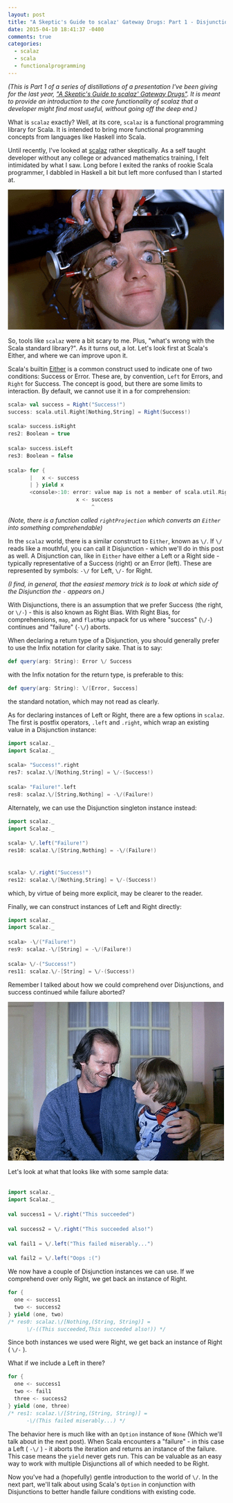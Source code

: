 ```yaml
---
layout: post
title: "A Skeptic's Guide to scalaz' Gateway Drugs: Part 1 - Disjunctions"
date: 2015-04-10 18:41:37 -0400
comments: true
categories: 
  - scalaz
  - scala
  - functionalprogramming
---
```

*(This is Part 1 of a series of distillations of a presentation I've been giving for the last year, ["A Skeptic's Guide to scalaz' Gateway Drugs"](http://slides.com/bwmcadams/scalaz-gateway-drugs). It is meant to provide an introduction to the core functionality of scalaz that a developer might find most useful, without going off the deep end.)*

What is `scalaz` exactly? Well, at its core, `scalaz` is a functional programming library for Scala. It is intended to bring more functional programming concepts from languages like Haskell into Scala.

Until recently, I've looked at [scalaz](https://github.com/scalaz/scalaz) rather skeptically. As a self taught developer without any college or advanced mathematics training, I felt intimidated by what I saw. Long before I exited the ranks of rookie Scala programmer, I dabbled in Haskell a bit but left more confused than I started at. 

![](/images/clockwork-eyes.gif)

So, tools like `scalaz` were a bit scary to me. Plus, "what's wrong with the Scala standard library?". As it turns out, a lot. Let's look first at Scala's Either, and where we can improve upon it.
<!--more-->
Scala's builtin [Either](http://www.scala-lang.org/api/current/#scala.util.Either) is a common construct used to indicate one of two conditions: Success or Error. These are, by convention, `Left` for Errors, and `Right` for Success. The concept is good, but there are some limits to interaction. By default, we cannot use it in a for comprehension:

```scala
scala> val success = Right("Success!")
success: scala.util.Right[Nothing,String] = Right(Success!)

scala> success.isRight
res2: Boolean = true

scala> success.isLeft
res3: Boolean = false

scala> for {
       |   x <- success
       | } yield x
       <console>:10: error: value map is not a member of scala.util.Right[Nothing,String]
                      x <- success
                           ^
``` 

*(Note, there is a function called `rightProjection` which converts an `Either` into something comprehendable)*

In the `scalaz` world, there is a similar construct to `Either`, known as `\/`. If `\/` reads like a mouthful, you can call it Disjunction - which we'll do in this post as well. A Disjunction can, like in `Either` have either a Left or a Right side - typically representative of a Success (right) or an Error (left). These are represented by symbols: `-\/` for Left, `\/-` for Right. 

*(I find, in general, that the easiest memory trick is to look at which side of the Disjunction the `-` appears on.)*

With Disjunctions, there is an assumption that we prefer Success (the right, or `\/-`) - this is also known as Right Bias. With Right Bias, for comprehensions, `map`, and `flatMap` unpack for us where "success" (`\/-`) continues and "failure" (`-\/`) aborts.

When declaring a return type of a Disjunction, you should generally prefer to use the Infix notation for clarity sake. That is to say:

```scala
def query(arg: String): Error \/ Success
```

with the Infix notation for the return type, is preferable to this:

```scala
def query(arg: String): \/[Error, Success]
```

the standard notation, which may not read as clearly.

As for declaring instances of Left or Right, there are a few options in `scalaz`. The first is postfix operators, `.left` and `.right`, which wrap an existing value in a Disjunction instance:

```scala
import scalaz._
import Scalaz._

scala> "Success!".right
res7: scalaz.\/[Nothing,String] = \/-(Success!)

scala> "Failure!".left
res8: scalaz.\/[String,Nothing] = -\/(Failure!)
```

Alternately, we can use the Disjunction singleton instance instead:

```scala
import scalaz._
import Scalaz._

scala> \/.left("Failure!")
res10: scalaz.\/[String,Nothing] = -\/(Failure!)


scala> \/.right("Success!")
res12: scalaz.\/[Nothing,String] = \/-(Success!)
```

which, by virtue of being more explicit, may be clearer to the reader.

Finally, we can construct instances of Left and Right directly:

```scala
import scalaz._
import Scalaz._

scala> -\/("Failure!")
res9: scalaz.-\/[String] = -\/(Failure!)

scala> \/-("Success!")
res11: scalaz.\/-[String] = \/-(Success!)
```

Remember I talked about how we could comprehend over Disjunctions, and success continued while failure aborted?

![Here's Johnny?](/images/shining-grinning.gif)

Let's look at what that looks like with some sample data:

```scala

import scalaz._
import Scalaz._

val success1 = \/.right("This succeeded")

val success2 = \/.right("This succeeded also!")

val fail1 = \/.left("This failed miserably...")

val fail2 = \/.left("Oops :(")

```

We now have a couple of Disjunction instances we can use. If we comprehend over only Right, we get back an instance of Right.

```scala
for {
  one <- success1
  two <- success2 
} yield (one, two)
/* res0: scalaz.\/[Nothing,(String, String)] = 
      \/-((This succeeded,This succeeded also!)) */
```

Since both instances we used were Right, we get back an instance of Right ( `\/-` ).

What if we include a Left in there?

```scala
for {
  one <- success1
  two <- fail1  
  three <- success2
} yield (one, three)
/* res1: scalaz.\/[String,(String, String)] = 
      -\/(This failed miserably...) */
``` 
The behavior here is much like with an `Option` instance of `None` (Which we'll talk about in the next post). When Scala encounters a "failure" - in this case a Left ( `-\/` ) - it aborts the iteration and returns an instance of the failure. This case means the `yield` never gets run. This can be valuable as an easy way to work with multiple Disjunctions all of which needed to be Right.

Now you've had a (hopefully) gentle introduction to the world of `\/`. In the next part, we'll talk about using Scala's `Option` in conjunction with Disjunctions to better handle failure conditions with existing code.
